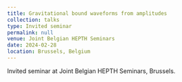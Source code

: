 ```yaml
---
title: Gravitational bound waveforms from amplitudes
collection: talks
type: Invited seminar
permalink: null
venue: Joint Belgian HEPTH Seminars
date: 2024-02-28
location: Brussels, Belgium
---
```


Invited seminar at Joint Belgian HEPTH Seminars, Brussels.
